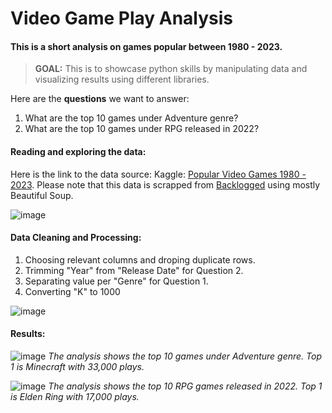 # Video Game Play Analysis

#### This is a short analysis on games popular between 1980 - 2023.


> **GOAL:** This is to showcase python skills by manipulating data and visualizing results using different libraries.


Here are the **questions** we want to answer:
1. What are the top 10 games under Adventure genre?
2. What are the top 10 games under RPG released in 2022?

#### Reading and exploring the data:
Here is the link to the data source:
Kaggle: [Popular Video Games 1980 - 2023](https://www.kaggle.com/datasets/arnabchaki/popular-video-games-1980-2023/).
Please note that this data is scrapped from [Backlogged](https://www.backloggd.com/games/lib/popular/) using mostly Beautiful Soup.

![image](https://github.com/joidiaries/gamesplayanalysis/assets/150142726/d719f5be-23e6-44b6-9075-d0ed42b29e17)

#### Data Cleaning and Processing:
1. Choosing relevant columns and droping duplicate rows.
2. Trimming "Year" from "Release Date" for Question 2.
3. Separating value per "Genre" for Question 1.
4. Converting "K" to 1000

![image](https://github.com/joidiaries/gamesplayanalysis/assets/150142726/3fa814ac-c4d4-4b86-bf4f-0a0b66a5861b)


#### Results:

![image](https://github.com/joidiaries/gamesplayanalysis/assets/150142726/69468097-fe11-484b-9568-93cd66af8445)
*The analysis shows the top 10 games under Adventure genre. Top 1 is Minecraft with 33,000 plays.*

![image](https://github.com/joidiaries/gamesplayanalysis/assets/150142726/c2f7a5c8-8031-44e2-8220-f5c9e11aa3b9)
*The analysis shows the top 10 RPG games released in 2022. Top 1 is Elden Ring with 17,000 plays.*
